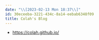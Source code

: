 ```yaml
---
date: "\\[2023-02-13 Mon 18:37\\]"
id: 30eceeba-3221-434c-8a14-eebab6348f09
title: Colah's Blog
---
```


- <https://colah.github.io/>
